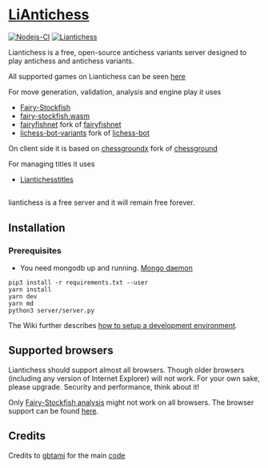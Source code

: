 # [LiAntichess](https://liantichess.herokuapp.com)

[![Nodejs-CI](https://github.com/SriMethan/Liantichess/actions/workflows/nodejs.yml/badge.svg)](https://github.com/SriMethan/Liantichess/actions/workflows/nodejs.yml) [![Liantichess](https://img.shields.io/badge/Liantichess-%40players-blue.svg)](https://liantichess.herokuapp.com/players)

Liantichess is a free, open-source antichess variants server designed to play antichess and antichess variants.

All supported games on Liantichess can be seen [here](https://liantichess.herokuapp.com/variants)

For move generation, validation, analysis and engine play it uses
- [Fairy-Stockfish](https://github.com/ianfab/Fairy-Stockfish)
- [fairy-stockfish.wasm](https://github.com/theyobots/stockfish.wasm)
- [fairyfishnet](https://github.com/theyobots/fairyfishnet) fork of [fairyfishnet](https://github.com/gbtami/fairyfishnet)
- [lichess-bot-variants](https://github.com/gbtami/lichess-bot-variants) fork of [lichess-bot](https://github.com/ShailChoksi/lichess-bot)

On client side it is based on [chessgroundx](https://github.com/gbtami/chessgroundx) fork of [chessground](https://github.com/ornicar/chessground)

For managing titles it uses
- [Liantichesstitles](https://github.com/SriMethan/liantichesstitles)

##

liantichess is a free server and it will remain free forever.

## Installation

### Prerequisites
* You need mongodb up and running. [Mongo daemon](https://www.mongodb.com/docs/manual/installation/)

```
pip3 install -r requirements.txt --user 
yarn install                            
yarn dev                                
yarn md                
python3 server/server.py
```

The Wiki further describes [how to setup a development environment](https://github.com/SriMethan/Liantichess/wiki/Setting-up-a-Liantichess-Development-environment-locally).

## Supported browsers

Liantichess should support almost all browsers. Though older browsers (including any version of Internet Explorer) will not work. For your own sake, please upgrade. Security and performance, think about it!

Only [Fairy-Stockfish analysis](https://liantichess.herokuapp.com/analysis/antichess) might not work on all browsers. The browser support can be found [here](https://github.com/TheYoBots/stockfish.wasm#requirements).

## Credits

Credits to [gbtami](https://github.com/gbtami) for the main [code](https://github.com/gbtami/pychess-variants)

